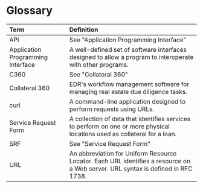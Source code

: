 # Glossary

| Term | Definition |
| :--- | :--- |
| API | See "Application Programming Interface" |
| Application Programming Interface | A well-defined set of software interfaces designed to allow a program to interoperate with other programs. |
| C360 | See "Collateral 360" |
| Collateral 360 | EDR's workflow management software for managing real estate due diligence tasks. |
| curl | A command-line application designed to perform requests using URLs. | 
| Service Request Form | A collection of data that identifies services to perform on one or more physical locations used as collateral for a loan. |
| SRF | See "Service Request Form" |
| URL | An abbreviation for Uniform Resource Locator. Each URL identifies a resource on a Web server. URL syntax is defined in RFC 1738. |
